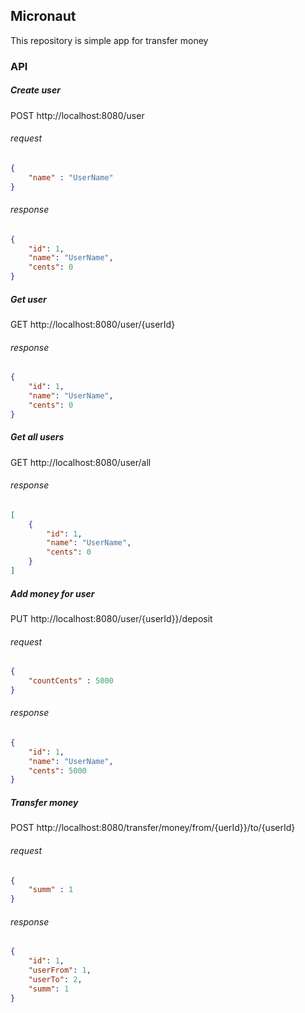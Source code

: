 ## Micronaut 

This repository is simple app for transfer money

### API 

##### Create user 

POST http://localhost:8080/user

###### request
```json
{
	"name" : "UserName"
}
```
###### response

```json
{
    "id": 1,
    "name": "UserName",
    "cents": 0
}
```

##### Get user 

GET http://localhost:8080/user/{userId}

###### response

```json
{
    "id": 1,
    "name": "UserName",
    "cents": 0
}
```

##### Get all users

GET http://localhost:8080/user/all

###### response

```json
[
    {
        "id": 1,
        "name": "UserName",
        "cents": 0
    }
]
```

##### Add money for user

PUT http://localhost:8080/user/{userId}}/deposit

###### request
```json
{
	"countCents" : 5000
}
```

###### response

```json
{
    "id": 1,
    "name": "UserName",
    "cents": 5000
}
```

##### Transfer money

POST http://localhost:8080/transfer/money/from/{uerId}}/to/{userId}

###### request
```json
{
	"summ" : 1
}
```


###### response

```json
{
    "id": 1,
    "userFrom": 1,
    "userTo": 2,
    "summ": 1
}
```